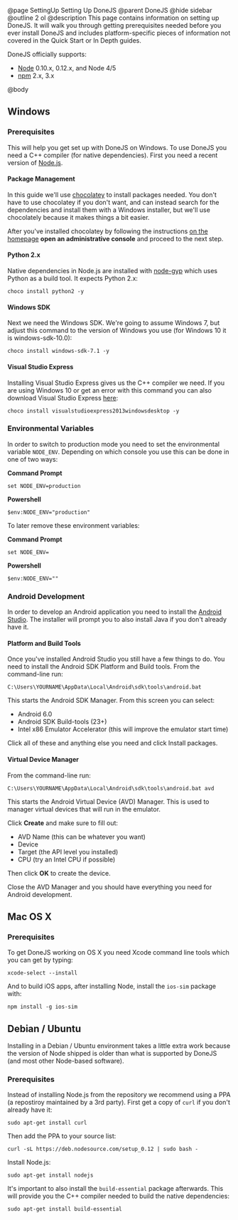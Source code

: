 @page SettingUp Setting Up DoneJS
@parent DoneJS
@hide sidebar
@outline 2 ol
@description This page contains information on setting up DoneJS. It will walk you through getting prerequisites needed before you ever 
install DoneJS and includes platform-specific pieces of information not covered in the Quick Start or In Depth guides.

DoneJS officially supports:

 - [Node](https://nodejs.org) 0.10.x, 0.12.x, and Node 4/5
 - [npm](https://www.npmjs.com/) 2.x, 3.x

@body

## Windows

### Prerequisites

This will help you get set up with DoneJS on Windows. To use DoneJS you need a C++ compiler (for native dependencies). First you need a recent version of [Node.js](https://nodejs.org/en/).

#### Package Management

In this guide we'll use [chocolatey](https://chocolatey.org/) to install packages needed. You don't have to use chocolatey if you don't want, and can instead search for the dependencies and install them with a Windows installer, but we'll use chocolately because it makes things a bit easier.

After you've installed chocolatey by following the instructions [on the homepage](https://chocolatey.org/) **open an administrative console** and proceed to the next step.

#### Python 2.x

Native dependencies in Node.js are installed with [node-gyp](https://github.com/nodejs/node-gyp) which uses Python as a build tool. It expects Python 2.x:

```shell
choco install python2 -y
```

#### Windows SDK

Next we need the Windows SDK. We're going to assume Windows 7, but adjust this command to the version of Windows you use (for Windows 10 it is windows-sdk-10.0):

```shell
choco install windows-sdk-7.1 -y
```

#### Visual Studio Express

Installing Visual Studio Express gives us the C++ compiler we need. If you are using Windows 10 or get an error with this command you can also download Visual Studio Express [here](https://www.visualstudio.com/en-us/products/visual-studio-express-vs.aspx):

```shell
choco install visualstudioexpress2013windowsdesktop -y
```

### Environmental Variables

In order to switch to production mode you need to set the environmental variable `NODE_ENV`. Depending on which console you use this can be done in one of two ways:

**Command Prompt**

```
set NODE_ENV=production
```

**Powershell**

```
$env:NODE_ENV="production"
```

To later remove these environment variables:

**Command Prompt**

```
set NODE_ENV=
```

**Powershell**

```
$env:NODE_ENV=""
```


### Android Development

In order to develop an Android application you need to install the [Android Studio](https://developer.android.com/sdk/index.html). The installer will prompt you to also install Java if you don't already have it.

#### Platform and Build Tools

Once you've installed Android Studio you still have a few things to do. You need to install the Android SDK Platform and Build tools. From the command-line run:

```
C:\Users\YOURNAME\AppData\Local\Android\sdk\tools\android.bat
```

This starts the Android SDK Manager. From this screen you can select:

* Android 6.0
* Android SDK Build-tools (23+)
* Intel x86 Emulator Accelerator (this will improve the emulator start time)

Click all of these and anything else you need and click Install packages.

#### Virtual Device Manager

From the command-line run:

```
C:\Users\YOURNAME\AppData\Local\Android\sdk\tools\android.bat avd
```

This starts the Android Virtual Device (AVD) Manager. This is used to manager virtual devices that will run in the emulator.

Click **Create** and make sure to fill out:

* AVD Name (this can be whatever you want)
* Device
* Target (the API level you installed)
* CPU (try an Intel CPU if possible)

Then click **OK** to create the device.

Close the AVD Manager and you should have everything you need for Android development.

## Mac OS X

### Prerequisites

To get DoneJS working on OS X you need Xcode command line tools which you can get by typing:

```shell
xcode-select --install
```

And to build iOS apps, after installing Node, install the `ios-sim` package with:

```
npm install -g ios-sim
```

## Debian / Ubuntu

Installing in a Debian / Ubuntu environment takes a little extra work because the version of Node shipped is older than what is supported by DoneJS (and most other Node-based software).

### Prerequisites

Instead of installing Node.js from the repository we recommend using a PPA (a repostiroy maintained by a 3rd party). First get a copy of `curl` if you don't already have it:

```
sudo apt-get install curl
```

Then add the PPA to your source list:

```
curl -sL https://deb.nodesource.com/setup_0.12 | sudo bash -
```

Install Node.js:

```
sudo apt-get install nodejs
```

It's important to also install the `build-essential` package afterwards. This will provide you the C++ compiler needed to build the native dependencies:

```
sudo apt-get install build-essential
```
